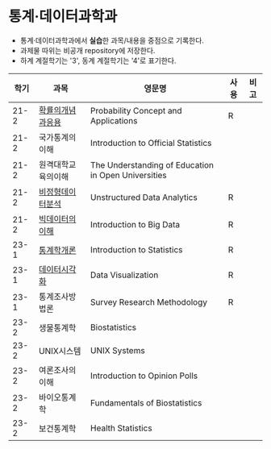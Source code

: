 # 통계·데이터과학과
* 통계·데이터과학과에서 **실습**한 과목/내용을 중점으로 기록한다.
* 과제물 따위는 비공개 repository에 저장한다.
* 하계 계절학기는 '3', 동계 계절학기는 '4'로 표기한다.

|학기|과목|영문명|사용|비고|
|---|---|---|---|---|
|21-2|[확률의개념과응용]()|Probability Concept and Applications|R||
|21-2|국가통계의이해|Introduction to Official Statistics|||
|21-2|원격대학교육의이해|The Understanding of Education in Open Universities|||
|21-2|[비정형데이터분석]()|Unstructured Data Analytics|R||
|21-2|[빅데이터의이해]()|Introduction to Big Data|R||
|23-1|[통계학개론]()|Introduction to Statistics|R||
|23-1|[데이터시각화]()|Data Visualization|R||
|23-1|통계조사방법론|Survey Research Methodology|R||
|23-2|생물통계학|Biostatistics|||
|23-2|UNIX시스템|UNIX Systems|||
|23-2|여론조사의이해|Introduction to Opinion Polls|||
|23-2|바이오통계학|Fundamentals of Biostatistics|||
|23-2|보건통계학|Health Statistics|||
